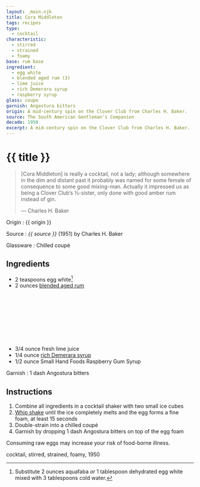 ```yaml
---
layout: _main.njk
title: Cora Middleton
tags: recipes
type:
  - cocktail
characteristic:
  - stirred
  - strained
  - foamy
base: rum base
ingredient:
  - egg white
  - blended aged rum (3)
  - lime juice
  - rich Demerara syrup
  - raspberry syrup
glass: coupe
garnish: Angostura bitters
origin: A mid-century spin on the Clover Club from Charles H. Baker.
source: The South American Gentleman's Companion
decade: 1950
excerpt: A mid-century spin on the Clover Club from Charles H. Baker.
---
```

<!-- markdownlint-disable MD025 -->
# {{ title }}
<!-- markdownlint-enable MD025 -->

> [Cora Middleton] is really a cocktail, not a lady; although somewhere in the dim and distant past it probably was named for some female of consequence to some good mixing-man. Actually it impressed us as being a Clover Club’s &frac12;-sister, only done with good amber rum instead of gin.
>
> — Charles H. Baker

Origin
  : {{ origin }}

Source
  : <cite><span data-pagefind-filter="Source">{{ source }}</span></cite> (1951) by Charles H. Baker

Glassware
  : Chilled coupé

## Ingredients

* 2 teaspoons egg white[^1]
* 2 ounces [blended aged rum](/rums/05-rum-blended-aged/)<icon-l space="1em" class="bigger" label="(3)"><span class="with-icon"><svg class="icon"><use href="/assets/images/icons/circle-3.svg#circle-3"></use></svg></span></icon-l>
* 3/4 ounce fresh lime juice
* 1/4 ounce [rich Demerara syrup](/mixes/2-1-simple-syrup)
* 1/2 ounce Small Hand Foods Raspberry Gum Syrup

[^1]: Substitute 2 ounces aquafaba *or* 1 tablespoon dehydrated egg white mixed with 3 tablespoons cold water.

Garnish
  : 1 dash <span data-pagefind-filter="Garnish">Angostura bitters</span>

## Instructions

1. Combine all ingredients in a cocktail shaker with two small ice cubes
2. <a href="https://punchdrink.com/articles/who-said-whip-shake-ramos-gin-fizz-cocktail-technique/" target="_blank" rel="external noopener">Whip shake</a> until the ice completely melts and the egg forms a fine foam, at least 15 seconds
3. Double-strain into a chilled coupé
4. Garnish by dropping 1 dash Angostura bitters on top of the egg foam

<tiki-callout type="warning">

  Consuming raw eggs may increase your risk of food-borne illness.

</tiki-callout>

<div
  class="sr-only"
  data-cat[0]="Drink"
  data-type[0]="Cocktail"
  data-char[0]="Stirred"
  data-char[1]="Strained"
  data-char[2]="Foamy"
  data-origin[0]="Charles H. Baker"
  data-base[0]="Rum/Cane spirits"
  data-ingredient[0]="Egg white"
  data-ingredient[1]="Aquafaba"
  data-ingredient[2]="Blended aged rum [3]"
  data-ingredient[3]="Lime juice"
  data-ingredient[4]="Rich Demerara syrup"
  data-ingredient[5]="Raspberry syrup"
  data-ingredient[6]="Small Hand Foods Raspberry Gum Syrup"
  data-glass[0]="Coupé"
  data-decade[0]="1950"
  data-pagefind-filter="
    Category[data-cat[0]],
    Type[data-type[0]],
    Characteristic[data-char[0]],
    Characteristic[data-char[1]],
    Characteristic[data-char[2]],
    Origin[data-origin[0]],
    Base[data-base[0]],
    Ingredient[data-ingredient[0]],
    Ingredient[data-ingredient[1]],
    Ingredient[data-ingredient[2]],
    Ingredient[data-ingredient[3]],
    Ingredient[data-ingredient[4]],
    Ingredient[data-ingredient[5]],
    Ingredient[data-ingredient[6]],
    Glassware[data-glass[0]],
    Decade[data-decade[0]]
">
</div>

<div class="keywords" aria-hidden>cocktail, stirred, strained, foamy, 1950</div>
